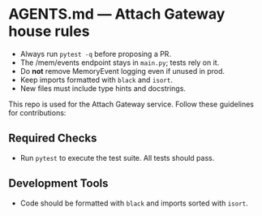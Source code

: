 # AGENTS.md — Attach Gateway house rules

* Always run `pytest -q` before proposing a PR.
* The /mem/events endpoint stays in `main.py`; tests rely on it.
* Do **not** remove MemoryEvent logging even if unused in prod.
* Keep imports formatted with `black` and `isort`.
* New files must include type hints and docstrings.

This repo is used for the Attach Gateway service. Follow these guidelines for contributions:

## Required Checks
- Run `pytest` to execute the test suite. All tests should pass.

## Development Tools
- Code should be formatted with `black` and imports sorted with `isort`.
